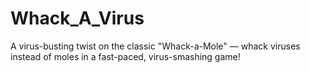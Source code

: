 # Whack_A_Virus
A virus-busting twist on the classic "Whack-a-Mole" — whack viruses instead of moles in a fast-paced, virus-smashing game!
